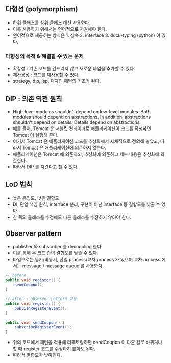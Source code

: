 ## 다형성 (polymorphism)
- 하위 클래스를 상위 클래스 대신 사용한다.
- 이를 사용하기 위해서는 언어적으로 지원해야 한다.
- 언어적으로 제공하는 방식은 1. 상속 2. interface 3. duck-typing (python) 이 있다.
### 다형성의 목적 & 해결할 수 있는 문제
- 확장성 : 기존 코드를 건드리지 않고 새로운 타입을 추가할 수 있다.
- 재사용성 : 코드를 재사용할 수 있다.
- strategy, dip, lsp, 디자인 패턴의 기초가 된다.

## DIP : 의존 역전 원칙
- High-level modules shouldn't depend on low-level modules. Both modules should depend on abstractions. In addition, abstractions shouldn't depend on details. Details depend on abstractions.
- 예를 들어, Tomcat 은 서블릿 컨테이너로 애플리케이션이 코드를 작성하면 Tomcat 이 실행해 준다.
- 여기서 Tomcat 은 애플리케이션 코드를 추상화해서 자체적으로 정의해 놓았고, 따라서 Tomcat 은 애플리케이션에 의존하지 않는다.
- 애플리케이션은 Tomcat 에 의존하되, 추상화에 의존하고 세부 내용은 추상화에 의존한다.
- 따라서 DIP 를 지킨다고 할 수 있다.

## LoD 법칙
- 높은 응집도, 낮은 결합도
- DI, 단일 책임 원칙, interface 분리, 구현이 아닌 interface 등 결합도를 낮출 수 있다.
- 한 쪽의 클래스를 수정해도 다른 클래스를 수정하지 않아야 한다.

## Observer pattern
- publisher 와 subscriber 를 decoupling 한다.
- 이를 통해 두 코드 간의 결합도를 낮출 수 있다.
- 타입으로는 동기/비동기, 단일 process/교차 process 가 있으며 교차 process 에서는 message / message queue 를 사용한다.

```java
// before
public void register() {
    sendCoupon();
}

// after - observer pattern 적용
public void register() {
    publishRegisterEvent();
}

public void sendCoupon() {
    subscribeRegisterEvent();
}

```
- 위의 코드에서 패턴을 적용해 리펙토링하면 sendCoupon 이 다른 걸로 바뀌거나 할 때 register 코드를 수정하지 않아도 된다.
- 따라서 결합도가 낮아진다.
